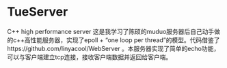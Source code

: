 # TueServer
C++ high performance server
这是我学习了陈硕的muduo服务器后自己动手做的c++高性能服务器，实现了epoll + “one loop per thread”的模型。代码借鉴了https://github.com/linyacool/WebServer 。本服务器实现了简单的echo功能，可以与客户端建立tcp连接，接收客户端数据并返回给客户端。
